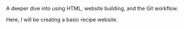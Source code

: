A deeper dive into using HTML, website building, and the Git workflow.

Here, I will be creating a basic recipe website.

